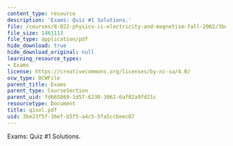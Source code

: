 ```yaml
---
content_type: resource
description: 'Exams: Quiz #1 Solutions.'
file: /courses/8-022-physics-ii-electricity-and-magnetism-fall-2002/3be23f5f36efb5f5a4c55fa5ccbeec07_q1sol.pdf
file_size: 1461113
file_type: application/pdf
hide_download: true
hide_download_original: null
learning_resource_types:
- Exams
license: https://creativecommons.org/licenses/by-nc-sa/4.0/
ocw_type: OCWFile
parent_title: Exams
parent_type: CourseSection
parent_uid: fd665869-1d57-6230-3062-6af02a9fd21c
resourcetype: Document
title: q1sol.pdf
uid: 3be23f5f-36ef-b5f5-a4c5-5fa5ccbeec07
---
```

Exams: Quiz #1 Solutions.